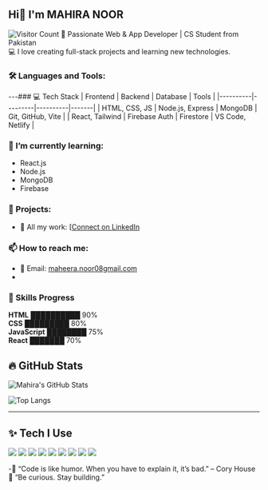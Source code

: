 ## Hi👋 I'm MAHIRA NOOR
![Visitor Count](https://komarev.com/ghpvc/?username=developer-mahira&style=flat&color=blue)
🌟 Passionate Web & App Developer | CS Student from Pakistan  
💻 I love creating full-stack projects and learning new technologies.

### 🛠️ Languages and Tools:
---### 💻 Tech Stack
| Frontend | Backend | Database | Tools |
|----------|---------|----------|-------|
| HTML, CSS, JS | Node.js, Express | MongoDB | Git, GitHub, Vite |
| React, Tailwind | Firebase Auth | Firestore | VS Code, Netlify |

### 🌱 I’m currently learning:
- React.js
- Node.js
- MongoDB
- Firebase

### 💼 Projects:
- 📂 All my work: [[Connect on LinkedIn](https://www.linkedin.com/in/mahira-noor-89783b363)

### 📫 How to reach me:
- 📧 Email: [maheera.noor08gmail.com](mailto:maheera.noor08@gmail.com)
- 
### 🚀 Skills Progress
**HTML** ██████████ 90%  
**CSS** █████████ 80%  
**JavaScript** ████████ 75%  
**React** ███████ 70%

## 🔥 GitHub Stats

![Mahira's GitHub Stats](https://github-readme-stats.vercel.app/api?username=developer-mahira&show_icons=true&theme=tokyonight)

![Top Langs](https://github-readme-stats.vercel.app/api/top-langs/?username=developer-mahira&layout=compact&theme=tokyonight)

---

## ✨ Tech I Use

<img src="https://img.shields.io/badge/HTML5-orange?style=for-the-badge&logo=html5&logoColor=white"/>
<img src="https://img.shields.io/badge/CSS3-blue?style=for-the-badge&logo=css3&logoColor=white"/>
<img src="https://img.shields.io/badge/JavaScript-yellow?style=for-the-badge&logo=javascript&logoColor=black"/>
<img src="https://img.shields.io/badge/React-black?style=for-the-badge&logo=react&logoColor=cyan"/>
<img src="https://img.shields.io/badge/Node.js-green?style=for-the-badge&logo=node.js&logoColor=white"/>
<img src="https://img.shields.io/badge/Firebase-ffca28?style=for-the-badge&logo=firebase&logoColor=black"/>
<img src="https://img.shields.io/badge/MongoDB-darkgreen?style=for-the-badge&logo=mongodb&logoColor=white"/>
<img src="https://img.shields.io/badge/TailwindCSS-38b2ac?style=for-the-badge&logo=tailwind-css&logoColor=white"/>
<img src="https://img.shields.io/badge/Git-black?style=for-the-badge&logo=git&logoColor=orange"/>

-💬 “Code is like humor. When you have to explain it, it’s bad.” – Cory House  
🌟 “Be curious. Stay building.”
